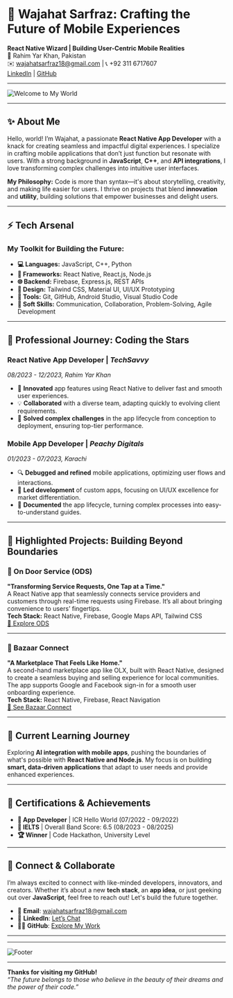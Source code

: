 
# 🚀 **Wajahat Sarfraz: Crafting the Future of Mobile Experiences**

**React Native Wizard | Building User-Centric Mobile Realities**  
📍 Rahim Yar Khan, Pakistan  
✉️ wajahatsarfraz18@gmail.com | 📞 +92 311 6717607  
[LinkedIn](https://linkedin.com/in/wajahat-sarfraz) | [GitHub](https://github.com/Waji18)  

---

![Welcome to My World](https://via.placeholder.com/1000x300.png?text=Designing+Future-Ready+Apps+with+Code+%7C+React+Native)

---

## ✨ **About Me**
Hello, world! I’m Wajahat, a passionate **React Native App Developer** with a knack for creating seamless and impactful digital experiences. I specialize in crafting mobile applications that don’t just function but resonate with users. With a strong background in **JavaScript**, **C++**, and **API integrations**, I love transforming complex challenges into intuitive user interfaces.

**My Philosophy:** Code is more than syntax—it's about storytelling, creativity, and making life easier for users. I thrive on projects that blend **innovation** and **utility**, building solutions that empower businesses and delight users.

---

## ⚡ **Tech Arsenal**
### My Toolkit for Building the Future:
- **💻 Languages:** JavaScript, C++, Python
- **📱 Frameworks:** React Native, React.js, Node.js
- **🌐 Backend:** Firebase, Express.js, REST APIs
- **🎨 Design:** Tailwind CSS, Material UI, UI/UX Prototyping
- **🔧 Tools:** Git, GitHub, Android Studio, Visual Studio Code
- **🤝 Soft Skills:** Communication, Collaboration, Problem-Solving, Agile Development

---

## 🌌 **Professional Journey: Coding the Stars**
### **React Native App Developer** | *TechSavvy*  
*08/2023 - 12/2023, Rahim Yar Khan*  
- 🚀 **Innovated** app features using React Native to deliver fast and smooth user experiences.
- 💡 **Collaborated** with a diverse team, adapting quickly to evolving client requirements.
- 🧠 **Solved complex challenges** in the app lifecycle from conception to deployment, ensuring top-tier performance.

### **Mobile App Developer** | *Peachy Digitals*  
*01/2023 - 07/2023, Karachi*  
- 🔍 **Debugged and refined** mobile applications, optimizing user flows and interactions.
- 🎯 **Led development** of custom apps, focusing on UI/UX excellence for market differentiation.
- 📝 **Documented** the app lifecycle, turning complex processes into easy-to-understand guides.

---

## 🌟 **Highlighted Projects: Building Beyond Boundaries**
### **📲 On Door Service (ODS)**
**"Transforming Service Requests, One Tap at a Time."**  
A React Native app that seamlessly connects service providers and customers through real-time requests using Firebase. It’s all about bringing convenience to users’ fingertips.  
**Tech Stack:** React Native, Firebase, Google Maps API, Tailwind CSS  
[🔗 Explore ODS](https://github.com/Waji18/On-Door-Services)

---

### **🛒 Bazaar Connect**
**"A Marketplace That Feels Like Home."**  
A second-hand marketplace app like OLX, built with React Native, designed to create a seamless buying and selling experience for local communities. The app supports Google and Facebook sign-in for a smooth user onboarding experience.  
**Tech Stack:** React Native, Firebase, React Navigation  
[🔗 See Bazaar Connect](https://github.com/Waji18/Bazaar-Connect)

---

## 🧠 **Current Learning Journey**
Exploring **AI integration with mobile apps**, pushing the boundaries of what's possible with **React Native and Node.js**. My focus is on building **smart, data-driven applications** that adapt to user needs and provide enhanced experiences.

---

## 🎯 **Certifications & Achievements**
- **🌟 App Developer** | ICR Hello World (07/2022 - 09/2022)
- **📜 IELTS** | Overall Band Score: 6.5 (08/2023 - 08/2025)
- **🏆 Winner** | Code Hackathon, University Level

---

## 🤖 **Connect & Collaborate**
I’m always excited to connect with like-minded developers, innovators, and creators. Whether it’s about a new **tech stack**, an **app idea**, or just geeking out over **JavaScript**, feel free to reach out! Let's build the future together.

- 📧 **Email**: wajahatsarfraz18@gmail.com
- 💬 **LinkedIn**: [Let’s Chat](https://linkedin.com/in/wajahat-sarfraz)
- 🧑‍💻 **GitHub**: [Explore My Work](https://github.com/Waji18)

---


---

![Footer](https://via.placeholder.com/1000x100.png?text=Let's+Turn+Ideas+into+Code+Together)

---

**Thanks for visiting my GitHub!**  
*“The future belongs to those who believe in the beauty of their dreams and the power of their code.”*
